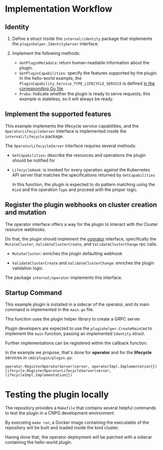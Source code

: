 # Implementation Workflow

## Identity

1. Define a struct inside the `internal/identity` package that implements
   the `pluginhelper.IdentityServer` interface.

2. Implement the following methods:

    - `GetPluginMetadata`: return human-readable information about the plugin.
    - `GetPluginCapabilities`: specify the features supported by the plugin.
      In the hello-world example, the
      `PluginCapability_Service_TYPE_LIFECYCLE_SERVICE` is defined
      [in the corresponding Go file](internal/lifecycle/lifecycle.go).
    - `Probe`: Indicate whether the plugin is ready to serve requests; this
      example is stateless, so it will always be ready.

## Implement the supported features

This example implements the lifecycle service capabilities,
and the `OperatorLifecycleServer` interface is implemented inside the
`internal/lifecycle` package.

The `OperatorLifecycleServer` interface requires several methods:

- `GetCapabilities`: describe the resources and operations the plugin
  should be notified for

- `LifecycleHook`: is invoked for every operation against the
  Kubernetes API server that matches the specifications
  returned by `GetCapabilities`

  In this function, the plugin is expected to do pattern matching
  using the `Kind` and the operation `Type` and proceed with the
  proper logic.

## Register the plugin webhooks on cluster creation and mutation

The operator interface offers a way for the plugin to interact with
the Cluster resource webhooks.

Do that, the plugin should implement the [operator](https://github.com/cloudnative-pg/cnpg-i/blob/main/proto/operator.proto)
interface, specifically the `MutateCluster`, `ValidateClusterCreate`,
and `ValidateClusterChange` rpc calls.

- `MutateCluster`: enriches the plugin defaulting webhook

- `ValidateClusterCreate` and `ValidateClusterChange`: enriches
  the plugin validation logic.

The package `internal/operator` implements this interface.

## Startup Command

This example plugin is installed in a sidecar of the operator, and its
main command is implemented in the `main.go` file.

This function uses the plugin helper library to create a GRPC server.

Plugin developers are expected to use the `pluginhelper.CreateMainCmd`
to implement the `main` function, passing an implemented `Identity`
struct.

Further implementations can be registered within the callback function.

In the example we propose, that's done for  **operator** and for
the **lifecycle** services in `cmd/plugin/plugin.go`:

```
operator.RegisterOperatorServer(server, operatorImpl.Implementation{})
lifecycle.RegisterOperatorLifecycleServer(server, lifecycleImpl.Implementation{})
```

# Testing the plugin locally

The repository provides a `Makefile` that contains several helpful
commands to test the plugin in a CNPG development environment.

By executing `make run`, a Docker image containing the executable
of the repository will be built and loaded inside the kind cluster.

Having done that, the operator deployment will be patched with a sidecar
containing the hello-world plugin.
